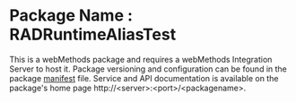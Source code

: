 # Package Name : RADRuntimeAliasTest
This is a webMethods package and requires a webMethods Integration Server to host it. Package versioning and configuration can be found in the package [manifest](./RADRuntimeAliasTest/manifest.v3) file. Service and API documentation is available on the package's home page http://&lt;server&gt;:&lt;port&gt;/&lt;packagename>.